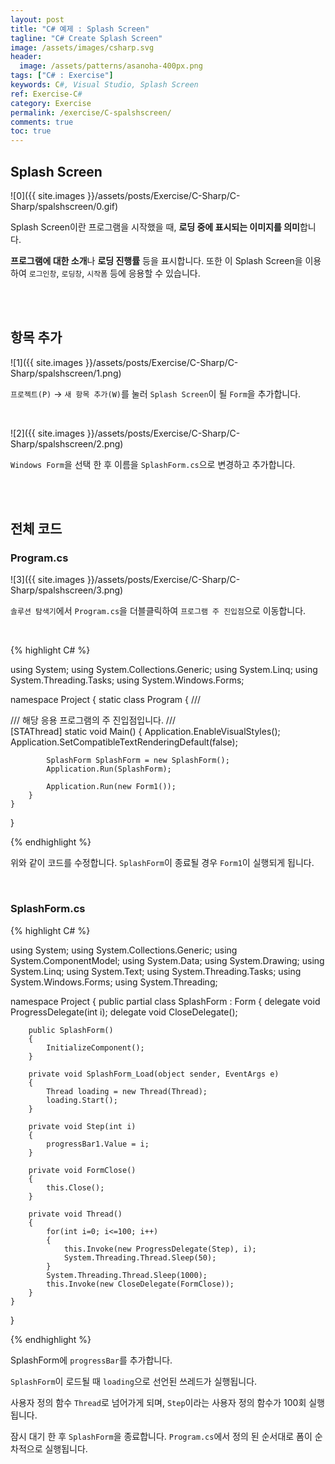 ```yaml
---
layout: post
title: "C# 예제 : Splash Screen"
tagline: "C# Create Splash Screen"
image: /assets/images/csharp.svg
header:
  image: /assets/patterns/asanoha-400px.png
tags: ["C# : Exercise"]
keywords: C#, Visual Studio, Splash Screen
ref: Exercise-C#
category: Exercise
permalink: /exercise/C-spalshscreen/
comments: true
toc: true
---
```


## Splash Screen

![0]({{ site.images }}/assets/posts/Exercise/C-Sharp/C-Sharp/spalshscreen/0.gif)

Splash Screen이란 프로그램을 시작했을 때, **로딩 중에 표시되는 이미지를 의미**합니다.

**프로그램에 대한 소개**나 **로딩 진행률** 등을 표시합니다. 또한 이 Splash Screen을 이용하여 `로그인창`, `로딩창`, `시작폼` 등에 응용할 수 있습니다.

<br>
<br>

## 항목 추가

![1]({{ site.images }}/assets/posts/Exercise/C-Sharp/C-Sharp/spalshscreen/1.png)

`프로젝트(P)` → `새 항목 추가(W)`를 눌러 `Splash Screen`이 될 `Form`을 추가합니다.

<br>

![2]({{ site.images }}/assets/posts/Exercise/C-Sharp/C-Sharp/spalshscreen/2.png)

`Windows Form`을 선택 한 후 이름을 `SplashForm.cs`으로 변경하고 추가합니다.

<br>
<br>

## 전체 코드

### Program.cs

![3]({{ site.images }}/assets/posts/Exercise/C-Sharp/C-Sharp/spalshscreen/3.png)

`솔루션 탐색기`에서 `Program.cs`을 더블클릭하여 `프로그램 주 진입점`으로 이동합니다.

<br>

{% highlight C# %}

using System;
using System.Collections.Generic;
using System.Linq;
using System.Threading.Tasks;
using System.Windows.Forms;

namespace Project
{
    static class Program
    {
        /// <summary>
        /// 해당 응용 프로그램의 주 진입점입니다.
        /// </summary>
        [STAThread]
        static void Main()
        {
            Application.EnableVisualStyles();
            Application.SetCompatibleTextRenderingDefault(false);

            SplashForm SplashForm = new SplashForm();
            Application.Run(SplashForm);

            Application.Run(new Form1());
        }
    }
}

{% endhighlight %}

위와 같이 코드를 수정합니다. `SplashForm`이 종료될 경우 `Form1`이 실행되게 됩니다.

<br>

### SplashForm.cs

{% highlight C# %}

using System;
using System.Collections.Generic;
using System.ComponentModel;
using System.Data;
using System.Drawing;
using System.Linq;
using System.Text;
using System.Threading.Tasks;
using System.Windows.Forms;
using System.Threading;

namespace Project
{
    public partial class SplashForm : Form
    {
        delegate void ProgressDelegate(int i);
        delegate void CloseDelegate();

        public SplashForm()
        {
            InitializeComponent();
        }

        private void SplashForm_Load(object sender, EventArgs e)
        {
            Thread loading = new Thread(Thread);
            loading.Start();
        }

        private void Step(int i)
        {
            progressBar1.Value = i;
        }

        private void FormClose()
        {
            this.Close();
        }

        private void Thread()
        {
            for(int i=0; i<=100; i++)
            {
                this.Invoke(new ProgressDelegate(Step), i);
                System.Threading.Thread.Sleep(50);
            }
            System.Threading.Thread.Sleep(1000);
            this.Invoke(new CloseDelegate(FormClose));
        }
    }
}

{% endhighlight %}

SplashForm에 `progressBar`를 추가합니다.

`SplashForm`이 로드될 때 `loading`으로 선언된 쓰레드가 실행됩니다.

사용자 정의 함수 `Thread`로 넘어가게 되며, `Step`이라는 사용자 정의 함수가 100회 실행됩니다.

잠시 대기 한 후 `SplashForm`을 종료합니다. `Program.cs`에서 정의 된 순서대로 폼이 순차적으로 실행됩니다.

